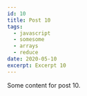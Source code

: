 ```yaml
---
id: 10
title: Post 10
tags:
  - javascript
  - somesome
  - arrays
  - reduce
date: 2020-05-10
excerpt: Excerpt 10
---
```


Some content for post 10.
